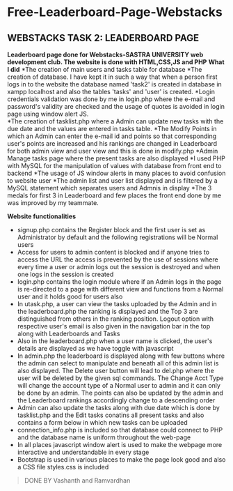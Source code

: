 # Free-Leaderboard-Page-Webstacks
<h2>WEBSTACKS TASK 2: LEADERBOARD PAGE</h2> 

**Leaderboard page done for Webstacks-SASTRA UNIVERSITY web development club. The website is done with HTML,CSS,JS and PHP**
**What I did**
*The creation of main users and tasks table for database
*The creation of database. I have kept it in such a way that when a person first logs in to the website the database named 'task2'
is created in database in xampp localhost and also the tables 'tasks' and 'user' is created.
*Login credentials validation was done by me in login.php where the e-mail and password's validity are checked and the usage of quotes is avoided in login page using window alert JS.  
*The creation of tasklist.php where a Admin can update new tasks with the due date and the values are entered in tasks table.
*The Modify Points in which an Admin can enter the e-mail id and points so that corresponding user's points are increased and his rankings are changed in Leaderboard for both admin view and user view and this  is done in modify.php
*Admin Manage tasks page where the present tasks are also displayed
*I used PHP with MySQL for the manipulation of values with database from front end to backend
*The usage of JS window alerts in many places to avoid confusion to website user
*The admin list and user list displayed and is filtered by a MySQL statement which separates users and Admnis in display
*The 3 medals for first 3 in Leaderboard and few places the front end done by me was improved by my teammate.

**Website functionalities**
* signup.php contains the Register block  and the first user is set as Administrator by default and the following registrations 
  will be Normal users
* Access for users to admin content is blocked and if anyone tries to access the URL the access is prevented by the use of 
  sessions where every time a user or admin logs out the session is destroyed and when one logs in the session is created
* login.php contains the login module where if an Admin logs in the page is re-directed to a page with different view and
  functions from a Normal user and it holds good for users also
* In utask.php, a user can view the tasks uploaded by the Admin and in the leaderboard.php the ranking is
  displayed and the Top 3 are distinguished  from others in the ranking position. Logout option with respective user's email 
  is also given in the navigation bar in the top along with Leaderboards and Tasks
 * Also in the leaderboard.php when a user name is clicked, the user's details are displayed as we have toggle with javascript
 * In admin.php the leaderboard is displayed along with few buttons where the admin can select to manipulate and beneath all of 
 this admin list is  also displayed. The Delete user button will lead to del.php where the user will be deleted by the given sql 
 commands. The Change Acct Type will change the account type of a Normal user to admin and it can only be done by an admin. 
 The points can also be updated by the admin and the Leaderboard rankings accordingly change to a descending order
* Admin can also  update the tasks along with due date which is done by tasklist.php and the Edit tasks conatins all present
 tasks and also contains a form below in which new tasks can be uploaded
* connection_info.php is included so  that database could connect to PHP and the database name  is uniform throughout 
  the web-page
* In all places javascript window alert is used to make the webpage more interactive and understandable in every stage
* Bootstrap  is used in various places  to make the page look good and also a CSS file styles.css is included 
 > DONE BY Vashanth and Ramvardhan
